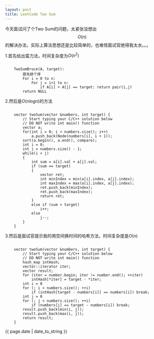 ```yaml
---
layout: post
title: LeetCode Two Sum
---
```


今天面试问了个Two Sum的问题，太紧张没想出$$O(n)$$的解决办法，实际上算法思想还是比较简单的，也难怪面试官绝得我太水。。。

1.首先给出蛮力法，时间复杂度为$O(n^2)$
<pre><code>
	TwoSumBruce(A, target):
		首先排个序
		For i = 0 to n:
			For j = i+1 to n:
				if A[i] + A[j] == target: return pair(i,j) 
		return NULL
</code></pre>

2.然后是$O(nlogn)$的方法
<pre><code>
	vector<int> twoSum(vector<int> &numbers, int target) {
        // Start typing your C/C++ solution below
        // DO NOT write int main() function
        vector<Node> a;
        for(int i = 0; i < numbers.size(); i++)
            a.push_back(Node(numbers[i], i + 1));
        sort(a.begin(), a.end(), compare);
        int i = 0;
        int j = numbers.size() - 1;
        while(i < j)
        {
            int sum = a[i].val + a[j].val;
            if (sum == target)
            {
                vector<int> ret;
                int minIndex = min(a[i].index, a[j].index);
                int maxIndex = max(a[i].index, a[j].index);
                ret.push_back(minIndex);
                ret.push_back(maxIndex);
                return ret;
            }
            else if (sum < target)
                i++;
            else
                j--;
        }
    }
</code></pre>

3.然后是面试官提示我的用空间换时间的哈希方法，时间复杂度是$O(n)$
<pre><code>
    vector<int> twoSum(vector<int> &numbers, int target) {
        // Start typing your C/C++ solution below
        // DO NOT write int main() function
        hash_map<int, int> intHash;
        vector<int>::iterator iter;
        vector<int> result;
        for (iter = number.begin; iter != number.end(); ++iter)
            intHash[*iter] = target - *iter;
        int i = 0
        for (; i < numbers.size(); ++i)
            if (intHash[target - numbers[i]] == numbers[i]) break;
        int j = 0
        for (; j < numbers.size(); ++i)
            if (numbers[j] == target - numbers[i]) break;
        result.push_back(min(i, j));
        result.push_back(max(i, j));
        return result;
    }
</code></pre>

{{ page.date | date_to_string }}